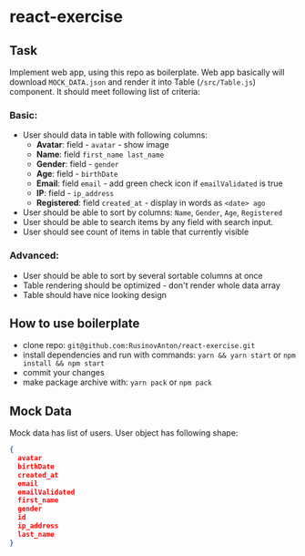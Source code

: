 # react-exercise

## Task

Implement web app, using this repo as boilerplate.
Web app basically will download `MOCK_DATA.json` and render it into Table (`/src/Table.js`) component. It should meet following list of criteria:

### Basic:

- User should data in table with following columns:
  - **Avatar**: field - `avatar` - show image
  - **Name**: field `first_name last_name`
  - **Gender**: field - `gender`
  - **Age**: field - `birthDate`
  - **Email**: field `email` - add green check icon if `emailValidated` is true
  - **IP**: field - `ip_address`
  - **Registered**: field `created_at` - display in words as `<date> ago`
- User should be able to sort by columns: `Name`, `Gender`, `Age`, `Registered`
- User should be able to search items by any field with search input.
- User should see count of items in table that currently visible

### Advanced:

- User should be able to sort by several sortable columns at once
- Table rendering should be optimized - don't render whole data array
- Table should have nice looking design

## How to use boilerplate

- clone repo:
  `git@github.com:RusinovAnton/react-exercise.git`
- install dependencies and run with commands:
  `yarn && yarn start` or `npm install && npm start`
- commit your changes
- make package archive with:
  `yarn pack` or `npm pack`

## Mock Data

Mock data has list of users. User object has following shape:

```json
{
  avatar
  birthDate
  created_at
  email
  emailValidated
  first_name
  gender
  id
  ip_address
  last_name
}
```
